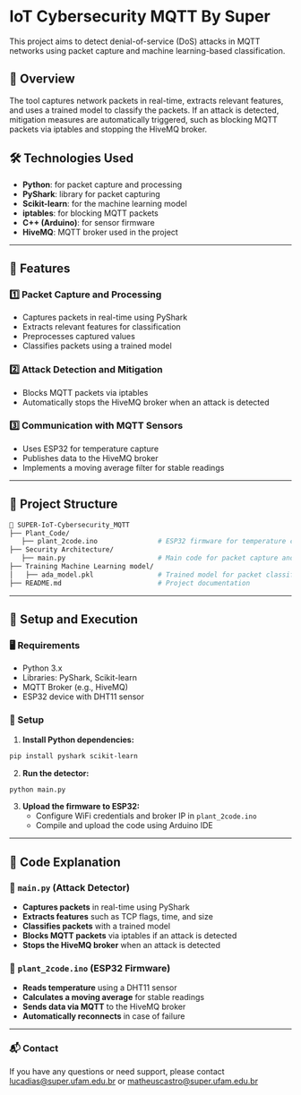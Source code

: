 # IoT Cybersecurity MQTT By Super

This project aims to detect denial-of-service (DoS) attacks in MQTT networks using packet capture and machine learning-based classification.

## 📌 Overview
The tool captures network packets in real-time, extracts relevant features, and uses a trained model to classify the packets. If an attack is detected, mitigation measures are automatically triggered, such as blocking MQTT packets via iptables and stopping the HiveMQ broker.

## 🛠️ Technologies Used
- **Python**: for packet capture and processing
- **PyShark**: library for packet capturing
- **Scikit-learn**: for the machine learning model
- **iptables**: for blocking MQTT packets
- **C++ (Arduino)**: for sensor firmware
- **HiveMQ**: MQTT broker used in the project

---

## 🚀 Features

### 1️⃣ Packet Capture and Processing
- Captures packets in real-time using PyShark
- Extracts relevant features for classification
- Preprocesses captured values
- Classifies packets using a trained model

### 2️⃣ Attack Detection and Mitigation
- Blocks MQTT packets via iptables
- Automatically stops the HiveMQ broker when an attack is detected

### 3️⃣ Communication with MQTT Sensors
- Uses ESP32 for temperature capture
- Publishes data to the HiveMQ broker
- Implements a moving average filter for stable readings

---

## 📂 Project Structure
```bash
📂 SUPER-IoT-Cybersecurity_MQTT
├── Plant_Code/
   ├── plant_2code.ino               # ESP32 firmware for temperature collection via MQTT
├── Security Architecture/
   ├── main.py                       # Main code for packet capture and attack detection
├── Training Machine Learning model/
│   ├── ada_model.pkl                # Trained model for packet classification
├── README.md                        # Project documentation
```

---

## 🔧 Setup and Execution

### 🖥️ Requirements
- Python 3.x
- Libraries: PyShark, Scikit-learn
- MQTT Broker (e.g., HiveMQ)
- ESP32 device with DHT11 sensor

### 🔹 Setup
1. **Install Python dependencies:**
```bash
pip install pyshark scikit-learn
```
2. **Run the detector:**
```bash
python main.py
```
3. **Upload the firmware to ESP32:**
   - Configure WiFi credentials and broker IP in `plant_2code.ino`
   - Compile and upload the code using Arduino IDE

---

## 📜 Code Explanation

### 🔹 `main.py` (Attack Detector)
- **Captures packets** in real-time using PyShark
- **Extracts features** such as TCP flags, time, and size
- **Classifies packets** with a trained model
- **Blocks MQTT packets** via iptables if an attack is detected
- **Stops the HiveMQ broker** when an attack is detected

### 🔹 `plant_2code.ino` (ESP32 Firmware)
- **Reads temperature** using a DHT11 sensor
- **Calculates a moving average** for stable readings
- **Sends data via MQTT** to the HiveMQ broker
- **Automatically reconnects** in case of failure

---

### 📬 Contact
If you have any questions or need support, please contact lucadias@super.ufam.edu.br or matheuscastro@super.ufam.edu.br
